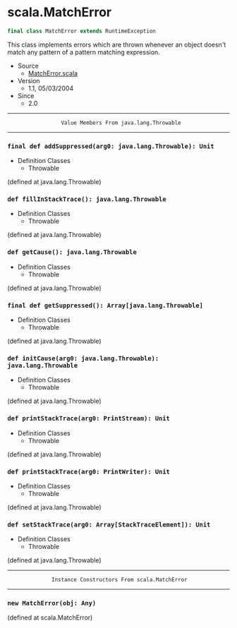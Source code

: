 
#                               scala.MatchError                               #

```scala
final class MatchError extends RuntimeException
```

This class implements errors which are thrown whenever an object doesn't match
any pattern of a pattern matching expression.

* Source
  * [MatchError.scala](https://github.com/scala/scala/tree/6d09a1ba5f/src/library/scala/MatchError.scala#L1)
* Version
  * 1.1, 05/03/2004
* Since
  * 2.0


--------------------------------------------------------------------------------
                     Value Members From java.lang.Throwable
--------------------------------------------------------------------------------


### `final def addSuppressed(arg0: java.lang.Throwable): Unit`               ###

* Definition Classes
  * Throwable

(defined at java.lang.Throwable)


### `def fillInStackTrace(): java.lang.Throwable`                            ###

* Definition Classes
  * Throwable

(defined at java.lang.Throwable)


### `def getCause(): java.lang.Throwable`                                    ###

* Definition Classes
  * Throwable

(defined at java.lang.Throwable)


### `final def getSuppressed(): Array[java.lang.Throwable]`                  ###

* Definition Classes
  * Throwable

(defined at java.lang.Throwable)


### `def initCause(arg0: java.lang.Throwable): java.lang.Throwable`          ###

* Definition Classes
  * Throwable

(defined at java.lang.Throwable)


### `def printStackTrace(arg0: PrintStream): Unit`                           ###

* Definition Classes
  * Throwable

(defined at java.lang.Throwable)


### `def printStackTrace(arg0: PrintWriter): Unit`                           ###

* Definition Classes
  * Throwable

(defined at java.lang.Throwable)


### `def setStackTrace(arg0: Array[StackTraceElement]): Unit`                ###

* Definition Classes
  * Throwable

(defined at java.lang.Throwable)


--------------------------------------------------------------------------------
                  Instance Constructors From scala.MatchError
--------------------------------------------------------------------------------


### `new MatchError(obj: Any)`                                               ###
(defined at scala.MatchError)

